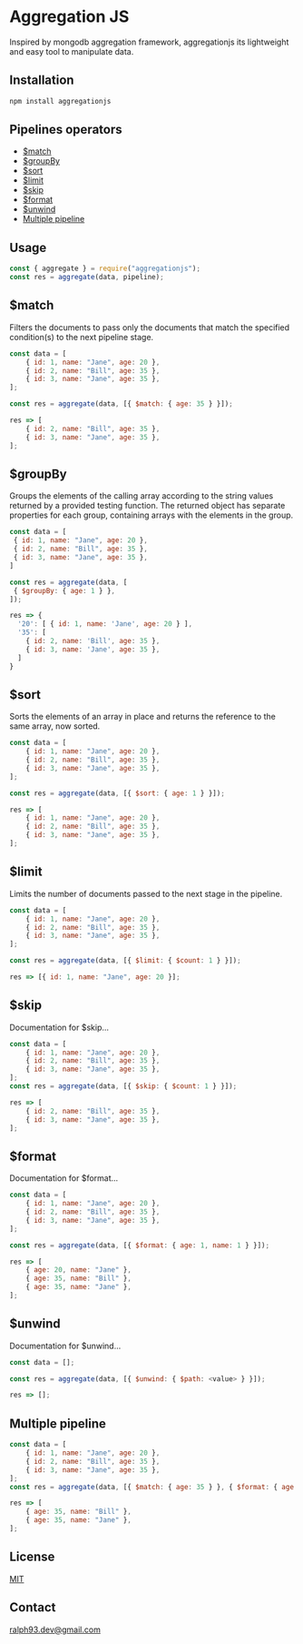 # Aggregation JS

Inspired by mongodb aggregation framework, aggregationjs its lightweight and easy tool to manipulate data.

## Installation

```bash
npm install aggregationjs
```

## Pipelines operators

- [$match](#match)
- [$groupBy](#groupby)
- [$sort](#sort)
- [$limit](#limit)
- [$skip](#skip)
- [$format](#format)
- [$unwind](#unwind)
- [Multiple pipeline](#multiple-pipeline)

## Usage

```js
const { aggregate } = require("aggregationjs");
const res = aggregate(data, pipeline);
```

## $match

Filters the documents to pass only the documents that match the specified condition(s) to the next pipeline stage.

```js
const data = [
	{ id: 1, name: "Jane", age: 20 },
	{ id: 2, name: "Bill", age: 35 },
	{ id: 3, name: "Jane", age: 35 },
];

const res = aggregate(data, [{ $match: { age: 35 } }]);

res => [
	{ id: 2, name: "Bill", age: 35 },
	{ id: 3, name: "Jane", age: 35 },
];
```

## $groupBy

Groups the elements of the calling array according to the string values returned by a provided testing function. The returned object has separate properties for each group, containing arrays with the elements in the group.

```js
const data = [
 { id: 1, name: "Jane", age: 20 },
 { id: 2, name: "Bill", age: 35 },
 { id: 3, name: "Jane", age: 35 },
]

const res = aggregate(data, [
 { $groupBy: { age: 1 } },
]);

res => {
  '20': [ { id: 1, name: 'Jane', age: 20 } ],
  '35': [
    { id: 2, name: 'Bill', age: 35 },
    { id: 3, name: 'Jane', age: 35 },
  ]
}
```

## $sort

Sorts the elements of an array in place and returns the reference to the same array, now sorted.

```js
const data = [
	{ id: 1, name: "Jane", age: 20 },
	{ id: 2, name: "Bill", age: 35 },
	{ id: 3, name: "Jane", age: 35 },
];

const res = aggregate(data, [{ $sort: { age: 1 } }]);

res => [
	{ id: 1, name: "Jane", age: 20 },
	{ id: 2, name: "Bill", age: 35 },
	{ id: 3, name: "Jane", age: 35 },
];
```

## $limit

Limits the number of documents passed to the next stage in the pipeline.

```js
const data = [
	{ id: 1, name: "Jane", age: 20 },
	{ id: 2, name: "Bill", age: 35 },
	{ id: 3, name: "Jane", age: 35 },
];

const res = aggregate(data, [{ $limit: { $count: 1 } }]);

res => [{ id: 1, name: "Jane", age: 20 }];
```

## $skip

Documentation for $skip...

```js
const data = [
	{ id: 1, name: "Jane", age: 20 },
	{ id: 2, name: "Bill", age: 35 },
	{ id: 3, name: "Jane", age: 35 },
];
const res = aggregate(data, [{ $skip: { $count: 1 } }]);

res => [
	{ id: 2, name: "Bill", age: 35 },
	{ id: 3, name: "Jane", age: 35 },
];
```

## $format

Documentation for $format...

```js
const data = [
	{ id: 1, name: "Jane", age: 20 },
	{ id: 2, name: "Bill", age: 35 },
	{ id: 3, name: "Jane", age: 35 },
];

const res = aggregate(data, [{ $format: { age: 1, name: 1 } }]);

res => [
	{ age: 20, name: "Jane" },
	{ age: 35, name: "Bill" },
	{ age: 35, name: "Jane" },
];
```

## $unwind

Documentation for $unwind...

```js
const data = [];

const res = aggregate(data, [{ $unwind: { $path: <value> } }]);

res => [];
```

## Multiple pipeline

```js
const data = [
	{ id: 1, name: "Jane", age: 20 },
	{ id: 2, name: "Bill", age: 35 },
	{ id: 3, name: "Jane", age: 35 },
];
const res = aggregate(data, [{ $match: { age: 35 } }, { $format: { age: 1, name: 1 } }]);

res => [
	{ age: 35, name: "Bill" },
	{ age: 35, name: "Jane" },
];
```

## License

[MIT](https://choosealicense.com/licenses/mit/)

## Contact

ralph93.dev@gmail.com
